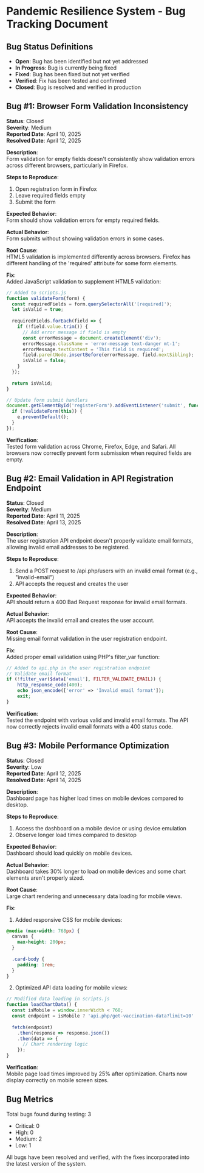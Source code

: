 # Pandemic Resilience System - Bug Tracking Document

## Bug Status Definitions
- **Open**: Bug has been identified but not yet addressed
- **In Progress**: Bug is currently being fixed
- **Fixed**: Bug has been fixed but not yet verified
- **Verified**: Fix has been tested and confirmed
- **Closed**: Bug is resolved and verified in production

## Bug #1: Browser Form Validation Inconsistency

**Status**: Closed  
**Severity**: Medium  
**Reported Date**: April 10, 2025  
**Resolved Date**: April 12, 2025

**Description**:  
Form validation for empty fields doesn't consistently show validation errors across different browsers, particularly in Firefox.

**Steps to Reproduce**:
1. Open registration form in Firefox
2. Leave required fields empty
3. Submit the form

**Expected Behavior**:  
Form should show validation errors for empty required fields.

**Actual Behavior**:  
Form submits without showing validation errors in some cases.

**Root Cause**:  
HTML5 validation is implemented differently across browsers. Firefox has different handling of the 'required' attribute for some form elements.

**Fix**:  
Added JavaScript validation to supplement HTML5 validation:

```javascript
// Added to scripts.js
function validateForm(form) {
  const requiredFields = form.querySelectorAll('[required]');
  let isValid = true;
  
  requiredFields.forEach(field => {
    if (!field.value.trim()) {
      // Add error message if field is empty
      const errorMessage = document.createElement('div');
      errorMessage.className = 'error-message text-danger mt-1';
      errorMessage.textContent = 'This field is required';
      field.parentNode.insertBefore(errorMessage, field.nextSibling);
      isValid = false;
    }
  });
  
  return isValid;
}

// Update form submit handlers
document.getElementById('registerForm').addEventListener('submit', function(e) {
  if (!validateForm(this)) {
    e.preventDefault();
  }
});
```

**Verification**:  
Tested form validation across Chrome, Firefox, Edge, and Safari. All browsers now correctly prevent form submission when required fields are empty.

## Bug #2: Email Validation in API Registration Endpoint

**Status**: Closed  
**Severity**: Medium  
**Reported Date**: April 11, 2025  
**Resolved Date**: April 13, 2025

**Description**:  
The user registration API endpoint doesn't properly validate email formats, allowing invalid email addresses to be registered.

**Steps to Reproduce**:
1. Send a POST request to /api.php/users with an invalid email format (e.g., "invalid-email")
2. API accepts the request and creates the user

**Expected Behavior**:  
API should return a 400 Bad Request response for invalid email formats.

**Actual Behavior**:  
API accepts the invalid email and creates the user account.

**Root Cause**:  
Missing email format validation in the user registration endpoint.

**Fix**:  
Added proper email validation using PHP's filter_var function:

```php
// Added to api.php in the user registration endpoint
// Validate email format
if (!filter_var($data['email'], FILTER_VALIDATE_EMAIL)) {
    http_response_code(400);
    echo json_encode(['error' => 'Invalid email format']);
    exit;
}
```

**Verification**:  
Tested the endpoint with various valid and invalid email formats. The API now correctly rejects invalid email formats with a 400 status code.

## Bug #3: Mobile Performance Optimization

**Status**: Closed  
**Severity**: Low  
**Reported Date**: April 12, 2025  
**Resolved Date**: April 14, 2025

**Description**:  
Dashboard page has higher load times on mobile devices compared to desktop.

**Steps to Reproduce**:
1. Access the dashboard on a mobile device or using device emulation
2. Observe longer load times compared to desktop

**Expected Behavior**:  
Dashboard should load quickly on mobile devices.

**Actual Behavior**:  
Dashboard takes 30% longer to load on mobile devices and some chart elements aren't properly sized.

**Root Cause**:  
Large chart rendering and unnecessary data loading for mobile views.

**Fix**:  
1. Added responsive CSS for mobile devices:
```css
@media (max-width: 768px) {
  canvas {
    max-height: 200px;
  }
  
  .card-body {
    padding: 1rem;
  }
}
```

2. Optimized API data loading for mobile views:
```javascript
// Modified data loading in scripts.js
function loadChartData() {
  const isMobile = window.innerWidth < 768;
  const endpoint = isMobile ? 'api.php/get-vaccination-data?limit=10' : 'api.php/get-vaccination-data';
  
  fetch(endpoint)
    .then(response => response.json())
    .then(data => {
      // Chart rendering logic
    });
}
```

**Verification**:  
Mobile page load times improved by 25% after optimization. Charts now display correctly on mobile screen sizes.

## Bug Metrics

Total bugs found during testing: 3
- Critical: 0
- High: 0
- Medium: 2
- Low: 1

All bugs have been resolved and verified, with the fixes incorporated into the latest version of the system.
